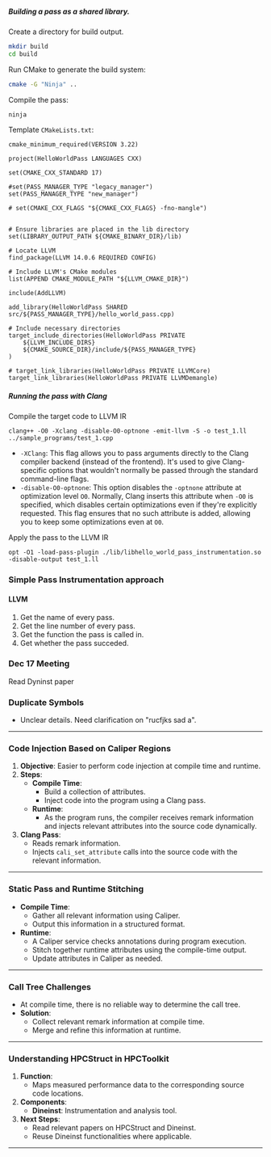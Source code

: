 ##### Building a pass as a shared library.

Create a directory for build output.
```bash
mkdir build
cd build
```

Run CMake to generate the build system:
```bash
cmake -G "Ninja" ..
```

Compile the pass:
```bash
ninja
```

Template `CMakeLists.txt`:
```
cmake_minimum_required(VERSION 3.22)

project(HelloWorldPass LANGUAGES CXX)

set(CMAKE_CXX_STANDARD 17)

#set(PASS_MANAGER_TYPE "legacy_manager")
set(PASS_MANAGER_TYPE "new_manager")

# set(CMAKE_CXX_FLAGS "${CMAKE_CXX_FLAGS} -fno-mangle")


# Ensure libraries are placed in the lib directory
set(LIBRARY_OUTPUT_PATH ${CMAKE_BINARY_DIR}/lib)

# Locate LLVM
find_package(LLVM 14.0.6 REQUIRED CONFIG)

# Include LLVM's CMake modules
list(APPEND CMAKE_MODULE_PATH "${LLVM_CMAKE_DIR}")

include(AddLLVM)

add_library(HelloWorldPass SHARED src/${PASS_MANAGER_TYPE}/hello_world_pass.cpp)

# Include necessary directories
target_include_directories(HelloWorldPass PRIVATE 
    ${LLVM_INCLUDE_DIRS} 
    ${CMAKE_SOURCE_DIR}/include/${PASS_MANAGER_TYPE}
)

# target_link_libraries(HelloWorldPass PRIVATE LLVMCore)
target_link_libraries(HelloWorldPass PRIVATE LLVMDemangle)

```

##### Running the pass with Clang

Compile the target code to LLVM IR
```
clang++ -O0 -Xclang -disable-O0-optnone -emit-llvm -S -o test_1.ll ../sample_programs/test_1.cpp 
```
- `-XClang`: This flag allows you to pass arguments directly to the Clang compiler backend (instead of the frontend). It's used to give Clang-specific options that wouldn't normally be passed through the standard command-line flags.
- `-disable-O0-optnone`: This option disables the `-optnone` attribute at optimization level `O0`. Normally, Clang inserts this attribute when `-O0` is specified, which disables certain optimizations even if they're explicitly requested. This flag ensures that no such attribute is added, allowing you to keep some optimizations even at `O0`.

Apply the pass to the LLVM IR
```
opt -O1 -load-pass-plugin ./lib/libhello_world_pass_instrumentation.so  -disable-output test_1.ll
```



### Simple Pass Instrumentation approach

#### LLVM
1. Get the name of every pass.
2. Get the line number of every pass.
3. Get the function the pass is called in.
4. Get whether the pass succeded.


### Dec 17 Meeting
Read Dyninst paper

### **Duplicate Symbols**

- Unclear details. Need clarification on "rucfjks sad a".

---

### **Code Injection Based on Caliper Regions**

1. **Objective**: Easier to perform code injection at compile time and runtime.
2. **Steps**:
    - **Compile Time**:
        - Build a collection of attributes.
        - Inject code into the program using a Clang pass.
    - **Runtime**:
        - As the program runs, the compiler receives remark information and injects relevant attributes into the source code dynamically.
3. **Clang Pass**:
    - Reads remark information.
    - Injects `cali_set_attribute` calls into the source code with the relevant information.

---

### **Static Pass and Runtime Stitching**

- **Compile Time**:
    - Gather all relevant information using Caliper.
    - Output this information in a structured format.
- **Runtime**:
    - A Caliper service checks annotations during program execution.
    - Stitch together runtime attributes using the compile-time output.
    - Update attributes in Caliper as needed.

---

### **Call Tree Challenges**

- At compile time, there is no reliable way to determine the call tree.
- **Solution**:
    - Collect relevant remark information at compile time.
    - Merge and refine this information at runtime.

---

### **Understanding HPCStruct in HPCToolkit**

1. **Function**:
    - Maps measured performance data to the corresponding source code locations.
2. **Components**:
    - **Dineinst**: Instrumentation and analysis tool.
3. **Next Steps**:
    - Read relevant papers on HPCStruct and Dineinst.
    - Reuse Dineinst functionalities where applicable.

---